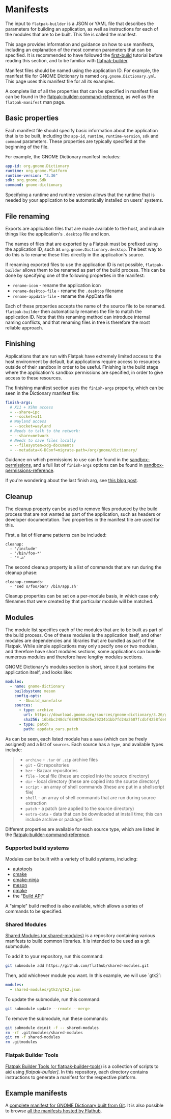 # Manifests

The input to `flatpak-builder` is a JSON or YAML file that describes the
parameters for building an application, as well as instructions for each
of the modules that are to be built. This file is called the manifest.

This page provides information and guidance on how to use manifests,
including an explanation of the most common parameters that can be
specified. It is recommended to have followed the
[first-build](../getting-started/first-build) tutorial before reading this
section, and to be familiar with [flatpak-builder](flatpak-builder).

Manifest files should be named using the application ID. For example,
the manifest file for GNOME Dictionary is named
`org.gnome.Dictionary.yml`. This page uses this manifest file for all
its examples.

A complete list of all the properties that can be specified in manifest
files can be found in the
[flatpak-builder-command-reference](flatpak-builder-command-reference), as
well as the `flatpak-manifest` man page.

## Basic properties

Each manifest file should specify basic information about the
application that is to be built, including the `app-id`, `runtime`,
`runtime-version`, `sdk` and `command` parameters. These properties are
typically specified at the beginning of the file.

For example, the GNOME Dictionary manifest includes:

```yaml
app-id: org.gnome.Dictionary
runtime: org.gnome.Platform
runtime-version: "3.36"
sdk: org.gnome.Sdk
command: gnome-dictionary
```

Specifying a runtime and runtime version allows that the runtime that is
needed by your application to be automatically installed on users\'
systems.

## File renaming

Exports are application files that are made available to the host, and
include things like the application's `.desktop` file and icon.

The names of files that are exported by a Flatpak must be prefixed using
the application ID, such as `org.gnome.Dictionary.desktop`. The best way
to do this is to rename these files directly in the application's
source.

If renaming exported files to use the application ID is not possible,
`flatpak-builder` allows them to be renamed as part of the build
process. This can be done by specifying one of the following properties
in the manifest:

- `rename-icon` - rename the application icon
- `rename-desktop-file` - rename the `.desktop` filename
- `rename-appdata-file` - rename the AppData file

Each of these properties accepts the name of the source file to be
renamed. `flatpak-builder` then automatically renames the file to match
the application ID. Note that this renaming method can introduce
internal naming conflicts, and that renaming files in tree is therefore
the most reliable approach.

## Finishing

Applications that are run with Flatpak have extremely limited access to
the host environment by default, but applications require access to
resources outside of their sandbox in order to be useful. Finishing is
the build stage where the application's sandbox permissions are
specified, in order to give access to these resources.

The finishing manifest section uses the `finish-args` property, which
can be seen in the Dictionary manifest file:

```yaml
finish-args:
  # X11 + XShm access
  - --share=ipc
  - --socket=x11
  # Wayland access
  - --socket=wayland
  # Needs to talk to the network:
  - --share=network
  # Needs to save files locally
  - --filesystem=xdg-documents
  - --metadata=X-DConf=migrate-path=/org/gnome/dictionary/
```

Guidance on which permissions to use can be found in the
[sandbox-permissions](sandbox-permissions), and a full list of
`finish-args` options can be found in
[sandbox-permissions-reference](sandbox-permissions-reference).

If you\'re wondering about the last finish arg, see [this blog
post](https://blogs.gnome.org/mclasen/2019/07/12/settings-in-a-sandbox-world/).

## Cleanup

The cleanup property can be used to remove files produced by the build
process that are not wanted as part of the application, such as headers
or developer documentation. Two properties in the manifest file are used
for this.

First, a list of filename patterns can be included:

    cleanup:
      - '/include'
      - '/bin/foo-*'
      - '*.a'

The second cleanup property is a list of commands that are run during
the cleanup phase:

    cleanup-commands:
      - 'sed s/foo/bar/ /bin/app.sh'

Cleanup properties can be set on a per-module basis, in which case only
filenames that were created by that particular module will be matched.

## Modules

The module list specifies each of the modules that are to be built as
part of the build process. One of these modules is the application
itself, and other modules are dependencies and libraries that are
bundled as part of the Flatpak. While simple applications may only
specify one or two modules, and therefore have short modules sections,
some applications can bundle numerous modules and therefore have lengthy
modules sections.

GNOME Dictionary's modules section is short, since it just contains the
application itself, and looks like:

```yaml
modules:
  - name: gnome-dictionary
    buildsystem: meson
    config-opts:
      - -Dbuild_man=false
    sources:
      - type: archive
        url: https://download.gnome.org/sources/gnome-dictionary/3.26/gnome-dictionary-3.26.1.tar.xz
        sha256: 16b8bc248dcf68987826d5e39234b1bb7fd24a2607fcdbf4258fde88f012f300
      - type: patch
        path: appdata_oars.patch
```

As can be seen, each listed module has a `name` (which can be freely
assigned) and a list of `sources`. Each source has a `type`, and
available types include:

> - `archive` - `.tar` or `.zip` archive files
> - `git` - Git repositories
> - `bzr` - Bazaar repositories
> - `file` - local file (these are copied into the source directory)
> - `dir` - local directory (these are copied into the source
>   directory)
> - `script` - an array of shell commands (these are put in a
>   shellscript file)
> - `shell` - an array of shell commands that are run during source
>   extraction
> - `patch` - a patch (are applied to the source directory)
> - `extra-data` - data that can be downloaded at install time; this
>   can include archive or package files

Different properties are available for each source type, which are
listed in the [flatpak-builder-command-reference](flatpak-builder-command-reference).

### Supported build systems

Modules can be built with a variety of build systems, including:

- [autotools](https://www.gnu.org/software/automake/manual/html_node/Autotools-Introduction.html)
- [cmake](https://cmake.org/)
- [cmake-ninja](https://cmake.org/cmake/help/v3.0/generator/Ninja.html)
- [meson](http://mesonbuild.com/)
- [qmake](https://doc.qt.io/qt-5/qmake-overview.html)
- the "[Build API](https://github.com/cgwalters/build-api/)"

A "simple" build method is also available, which allows a series of
commands to be specified.

### Shared Modules

[Shared Modules (or
shared-modules)](https://github.com/flathub/shared-modules) is a
repository containing various manifests to build common libraries. It is
intended to be used as a git submodule.

To add it to your repository, run this command:

```bash
git submodule add https://github.com/flathub/shared-modules.git
```

Then, add whichever module you want. In this example, we will use
\`gtk2\`:

```yaml
modules:
  - shared-modules/gtk2/gtk2.json
```

To update the submodule, run this command:

```bash
git submodule update --remote --merge
```

To remove the submodule, run these commands:

```bash
git submodule deinit -f -- shared-modules
rm -rf .git/modules/shared-modules
git rm -f shared-modules
rm .gitmodules
```

### Flatpak Builder Tools

[Flatpak Builder Tools (or
flatpak-builder-tools)](https://github.com/flatpak/flatpak-builder-tools)
is a collection of scripts to aid using _flatpak-builder]_.
In this repository, each directory contains instructions to generate a
manifest for the respective platform.

## Example manifests

A [complete manifest for GNOME Dictionary built from
Git](https://github.com/flathub/org.gnome.Dictionary/blob/master/org.gnome.Dictionary.yml).
It is also possible to browse [all the manifests hosted by
Flathub](https://github.com/flathub).
